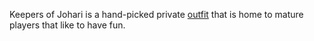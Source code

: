 Keepers of Johari is a hand-picked private [outfit](Outfit.md)
that is home to mature players that like to have fun.
